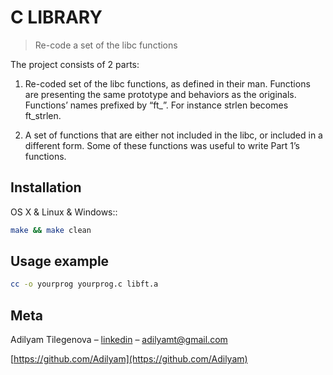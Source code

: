 # C LIBRARY
>Re-code a set of the libc functions

The project consists of 2 parts:
1)  Re-coded set of the libc functions, as defined in their
man. Functions are presenting the same prototype and behaviors as the originals.
Functions’ names prefixed by “ft_”. For instance strlen becomes
ft_strlen.

2)  A set of functions that are either not included in the
libc, or included in a different form. Some of these functions was useful to write Part
1’s functions.

## Installation

OS X & Linux & Windows::

```sh
make && make clean
```

## Usage example

```sh
cc -o yourprog yourprog.c libft.a
```

## Meta

Adilyam Tilegenova – [linkedin](https://www.linkedin.com/in/adilyam-tilegenova-5b3180148/) – adilyamt@gmail.com

[https://github.com/Adilyam](https://github.com/Adilyam)


